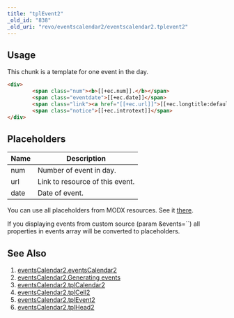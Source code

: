 ```yaml
---
title: "tplEvent2"
_old_id: "838"
_old_uri: "revo/eventscalendar2/eventscalendar2.tplevent2"
---
```


## Usage

This chunk is a template for one event in the day.

``` html
<div>
        <span class="num"><b>[[+ec.num]].</b></span>
        <span class="eventdate">[[+ec.date]]</span>
        <span class="link"><a href="[[+ec.url]]">[[+ec.longtitle:default=`[[+ec.pagetitle]]`]]</a></span>
        <span class="notice">[[+ec.introtext]]</span>
</div>
```

## Placeholders

| Name | Description                     |
| ---- | ------------------------------- |
| num  | Number of event in day.         |
| url  | Link to resource of this event. |
| date | Date of event.                  |

You can use all placeholders from MODX resources. See it [there](building-sites/resources).

If you displaying events from custom source (param &events=``) all properties in events array will be converted to placeholders.

## See Also

1. [eventsCalendar2.eventsCalendar2](extras/eventscalendar2/eventscalendar2.eventscalendar2)
2. [eventsCalendar2.Generating events](extras/eventscalendar2/eventscalendar2.generating-events)
3. [eventsCalendar2.tplCalendar2](extras/eventscalendar2/eventscalendar2.tplcalendar2)
4. [eventsCalendar2.tplCell2](extras/eventscalendar2/eventscalendar2.tplcell2)
5. [eventsCalendar2.tplEvent2](extras/eventscalendar2/eventscalendar2.tplevent2)
6. [eventsCalendar2.tplHead2](extras/eventscalendar2/eventscalendar2.tplhead2)
